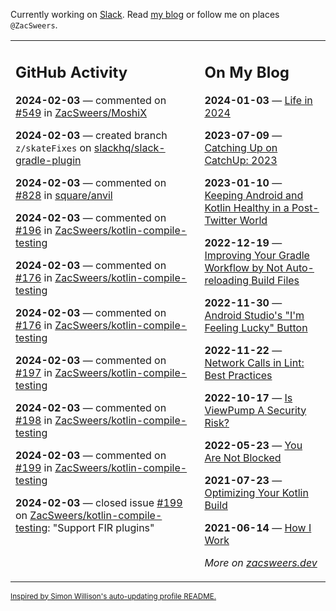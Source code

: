 Currently working on [Slack](https://slack.com/). Read [my blog](https://zacsweers.dev/) or follow me on places `@ZacSweers`.

<table><tr><td valign="top" width="60%">

## GitHub Activity
<!-- githubActivity starts -->
**2024-02-03** — commented on [#549](https://github.com/ZacSweers/MoshiX/issues/549#issuecomment-1925380002) in [ZacSweers/MoshiX](https://github.com/ZacSweers/MoshiX)

**2024-02-03** — created branch `z/skateFixes` on [slackhq/slack-gradle-plugin](https://github.com/slackhq/slack-gradle-plugin)

**2024-02-03** — commented on [#828](https://github.com/square/anvil/pull/828#issuecomment-1925239032) in [square/anvil](https://github.com/square/anvil)

**2024-02-03** — commented on [#196](https://github.com/ZacSweers/kotlin-compile-testing/pull/196#issuecomment-1925236069) in [ZacSweers/kotlin-compile-testing](https://github.com/ZacSweers/kotlin-compile-testing)

**2024-02-03** — commented on [#176](https://github.com/ZacSweers/kotlin-compile-testing/issues/176#issuecomment-1925229342) in [ZacSweers/kotlin-compile-testing](https://github.com/ZacSweers/kotlin-compile-testing)

**2024-02-03** — commented on [#176](https://github.com/ZacSweers/kotlin-compile-testing/issues/176#issuecomment-1925229016) in [ZacSweers/kotlin-compile-testing](https://github.com/ZacSweers/kotlin-compile-testing)

**2024-02-03** — commented on [#197](https://github.com/ZacSweers/kotlin-compile-testing/issues/197#issuecomment-1925228827) in [ZacSweers/kotlin-compile-testing](https://github.com/ZacSweers/kotlin-compile-testing)

**2024-02-03** — commented on [#198](https://github.com/ZacSweers/kotlin-compile-testing/issues/198#issuecomment-1925228392) in [ZacSweers/kotlin-compile-testing](https://github.com/ZacSweers/kotlin-compile-testing)

**2024-02-03** — commented on [#199](https://github.com/ZacSweers/kotlin-compile-testing/issues/199#issuecomment-1925228320) in [ZacSweers/kotlin-compile-testing](https://github.com/ZacSweers/kotlin-compile-testing)

**2024-02-03** — closed issue [#199](https://github.com/ZacSweers/kotlin-compile-testing/issues/199) on [ZacSweers/kotlin-compile-testing](https://github.com/ZacSweers/kotlin-compile-testing): "Support FIR plugins"
<!-- githubActivity ends -->
</td><td valign="top" width="40%">

## On My Blog
<!-- blog starts -->
**2024-01-03** — [Life in 2024](https://www.zacsweers.dev/life-in-2024/)

**2023-07-09** — [Catching Up on CatchUp: 2023](https://www.zacsweers.dev/catching-up-on-catchup-2023/)

**2023-01-10** — [Keeping Android and Kotlin Healthy in a Post-Twitter World](https://www.zacsweers.dev/keeping-android-healthy/)

**2022-12-19** — [Improving Your Gradle Workflow by Not Auto-reloading Build Files](https://www.zacsweers.dev/improving-your-workflow-by-not-auto-reloading-build-files/)

**2022-11-30** — [Android Studio's "I'm Feeling Lucky" Button](https://www.zacsweers.dev/android-studios-im-feeling-lucky-button/)

**2022-11-22** — [Network Calls in Lint: Best Practices](https://www.zacsweers.dev/network-calls-in-lint-best-practices/)

**2022-10-17** — [Is ViewPump A Security Risk?](https://www.zacsweers.dev/is-viewpump-a-security-risk/)

**2022-05-23** — [You Are Not Blocked](https://www.zacsweers.dev/you-are-not-blocked/)

**2021-07-23** — [Optimizing Your Kotlin Build](https://www.zacsweers.dev/optimizing-your-kotlin-build/)

**2021-06-14** — [How I Work](https://www.zacsweers.dev/how-i-work/)
<!-- blog ends -->
_More on [zacsweers.dev](https://zacsweers.dev/)_
</td></tr></table>

<sub><a href="https://simonwillison.net/2020/Jul/10/self-updating-profile-readme/">Inspired by Simon Willison's auto-updating profile README.</a></sub>